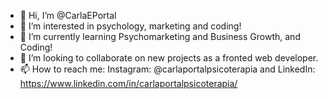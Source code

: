 - 👋 Hi, I’m @CarlaEPortal
- 👀 I’m interested in psychology, marketing and coding! 
- 🌱 I’m currently learning Psychomarketing and Business Growth, and Coding!
- 💞️ I’m looking to collaborate on new projects as a fronted web developer. 
- 📫 How to reach me:  Instagram: @carlaportalpsicoterapia and LinkedIn: https://www.linkedin.com/in/carlaportalpsicoterapia/ 

<!---
CarlaEPortal/CarlaEPortal is a ✨ special ✨ repository because its `README.md` (this file) appears on your GitHub profile.
You can click the Preview link to take a look at your changes.
--->
